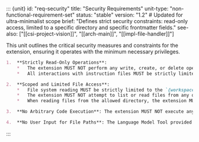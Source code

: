 ::: {unit}
id: "req-security"
title: "Security Requirements"
unit-type: "non-functional-requirement-set"
status: "stable"
version: "1.2" # Updated for ultra-minimalist scope
brief: "Defines strict security constraints: read-only access, limited to a specific directory and specific frontmatter fields."
see-also: ["[[csi-project-vision]]", "[[arch-main]]", "[[impl-file-handler]]"]

This unit outlines the critical security measures and constraints for the extension, ensuring it operates with the minimum necessary privileges.

```markdown
1.  **Strictly Read-Only Operations**:
    *   The extension MUST NOT perform any write, create, or delete operations on the file system.
    *   All interactions with instruction files MUST be strictly limited to reading existing files.

2.  **Scoped and Limited File Access**:
    *   File system reading MUST be strictly limited to the `{workspaceRoot}/.github/instructions/` directory.
    *   The extension MUST NOT attempt to list or read files from any other location.
    *   When reading files from the allowed directory, the extension MUST only parse the YAML frontmatter to extract `applyTo`, `purpose`, and optionally `title` (for title derivation). It MUST NOT read or process the full Markdown body content of the files for its own operations. GitHub Copilot is responsible for reading the full content if needed.

3.  **No Arbitrary Code Execution**: The extension MUST NOT execute any code or commands based on the content of instruction files. Its functionality is solely to list files and provide conventions.

4.  **No User Input for File Paths**: The Language Model Tool provided by the extension does not accept file paths or patterns as input from the LLM, preventing any form of path traversal or broader file system access attempts via tool arguments.
```
:::